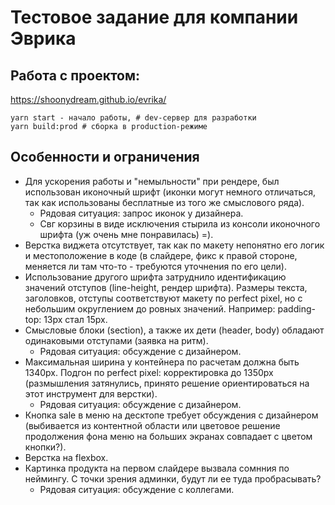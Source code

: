 # Тестовое задание для компании Эврика

## Работа с проектом:
  https://shoonydream.github.io/evrika/

```
yarn start - начало работы, # dev-сервер для разработки
yarn build:prod # сборка в production-режиме
```

## Особенности и ограничения
  - Для ускорения работы и "немыльности" при рендере, был использован иконочный шрифт (иконки могут немного отличаться, так как использованы бесплатные из того же смыслового ряда).
    - Рядовая ситуация: запрос иконок у дизайнера.
    - Свг корзины в виде исключения стырила из консоли иконочного шрифта (уж очень мне понравилась) =).
  - Верстка виджета отсутствует, так как по макету непонятно его логик и местоположение в коде (в слайдере, фикс к правой стороне, меняется ли там что-то - требуются уточнения по его цели).
  - Использование другого шрифта затруднило идентификацию значений отступов (line-height, рендер шрифта). Размеры текста, заголовков, отступы соответствуют макету по perfect pixel, но с небольшим округлением до ровных значений. Например: padding-top: 13px стал 15px.
  - Смысловые блоки (section), а также их дети (header, body) обладают одинаковыми отступами (заявка на ритм).
    - Рядовая ситуация: обсуждение с дизайнером.
  - Максимальная ширина у контейнера по расчетам должна быть 1340px. Подгон по perfect pixel: корректировка до 1350px (размышления затянулись, принято решение ориентироваться на этот инструмент для верстки).
    - Рядовая ситуация: обсуждение с дизайнером.
  - Кнопка sale в меню на десктопе требует обсуждения с дизайнером (выбивается из контентной области или цветовое решение продолжения фона меню на больших экранах совпадает с цветом кнопки?).
  - Верстка на flexbox.
 - Картинка продукта на первом слайдере вызвала сомнния по неймингу. С точки зрения админки, будут ли ее туда пробрасывать?
    - Рядовая ситуация: обсуждение с коллегами.
